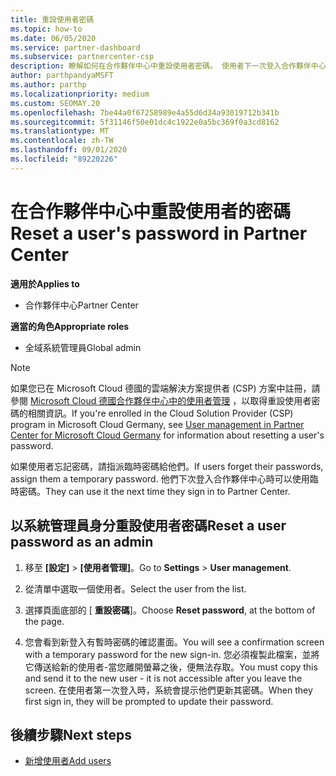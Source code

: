 ```yaml
---
title: 重設使用者密碼
ms.topic: how-to
ms.date: 06/05/2020
ms.service: partner-dashboard
ms.subservice: partnercenter-csp
description: 瞭解如何在合作夥伴中心中重設使用者密碼。 使用者下一次登入合作夥伴中心時，將會收到暫時的密碼。
author: parthpandyaMSFT
ms.author: parthp
ms.localizationpriority: medium
ms.custom: SEOMAY.20
ms.openlocfilehash: 7be44a0f67258989e4a55d6d34a93019712b341b
ms.sourcegitcommit: 5f31146f50e01dc4c1922e0a5bc369f0a3cd8162
ms.translationtype: MT
ms.contentlocale: zh-TW
ms.lasthandoff: 09/01/2020
ms.locfileid: "89220226"
---
```

# <a name="reset-a-users-password-in-partner-center"></a><span data-ttu-id="8e4b3-104">在合作夥伴中心中重設使用者的密碼</span><span class="sxs-lookup"><span data-stu-id="8e4b3-104">Reset a user's password in Partner Center</span></span>

<span data-ttu-id="8e4b3-105">**適用於**</span><span class="sxs-lookup"><span data-stu-id="8e4b3-105">**Applies to**</span></span>

- <span data-ttu-id="8e4b3-106">合作夥伴中心</span><span class="sxs-lookup"><span data-stu-id="8e4b3-106">Partner Center</span></span>
 
<span data-ttu-id="8e4b3-107">**適當的角色**</span><span class="sxs-lookup"><span data-stu-id="8e4b3-107">**Appropriate roles**</span></span>

- <span data-ttu-id="8e4b3-108">全域系統管理員</span><span class="sxs-lookup"><span data-stu-id="8e4b3-108">Global admin</span></span>

> [!NOTE]  
> <span data-ttu-id="8e4b3-109">如果您已在 Microsoft Cloud 德國的雲端解決方案提供者 (CSP) 方案中註冊，請參閱 [Microsoft Cloud 德國合作夥伴中心中的使用者管理](user-management-in-partner-center-for-microsoft-cloud-germany.md) ，以取得重設使用者密碼的相關資訊。</span><span class="sxs-lookup"><span data-stu-id="8e4b3-109">If you're enrolled in the Cloud Solution Provider (CSP) program in Microsoft Cloud Germany, see [User management in Partner Center for Microsoft Cloud Germany](user-management-in-partner-center-for-microsoft-cloud-germany.md) for information about resetting a user's password.</span></span>

<span data-ttu-id="8e4b3-110">如果使用者忘記密碼，請指派臨時密碼給他們。</span><span class="sxs-lookup"><span data-stu-id="8e4b3-110">If users forget their passwords, assign them a temporary password.</span></span> <span data-ttu-id="8e4b3-111">他們下次登入合作夥伴中心時可以使用臨時密碼。</span><span class="sxs-lookup"><span data-stu-id="8e4b3-111">They can use it the next time they sign in to Partner Center.</span></span>

## <a name="reset-a-user-password-as-an-admin"></a><span data-ttu-id="8e4b3-112">以系統管理員身分重設使用者密碼</span><span class="sxs-lookup"><span data-stu-id="8e4b3-112">Reset a user password as an admin</span></span>

1. <span data-ttu-id="8e4b3-113">移至 **\[設定\]** &gt; **\[使用者管理\]**。</span><span class="sxs-lookup"><span data-stu-id="8e4b3-113">Go to **Settings** &gt; **User management**.</span></span>

2. <span data-ttu-id="8e4b3-114">從清單中選取一個使用者。</span><span class="sxs-lookup"><span data-stu-id="8e4b3-114">Select the user from the list.</span></span>

3. <span data-ttu-id="8e4b3-115">選擇頁面底部的 [ **重設密碼**]。</span><span class="sxs-lookup"><span data-stu-id="8e4b3-115">Choose **Reset password**, at the bottom of the page.</span></span>

4. <span data-ttu-id="8e4b3-116">您會看到新登入有暫時密碼的確認畫面。</span><span class="sxs-lookup"><span data-stu-id="8e4b3-116">You will see a confirmation screen with a temporary password for the new sign-in.</span></span> <span data-ttu-id="8e4b3-117">您必須複製此檔案，並將它傳送給新的使用者-當您離開螢幕之後，便無法存取。</span><span class="sxs-lookup"><span data-stu-id="8e4b3-117">You must copy this and send it to the new user - it is not accessible after you leave the screen.</span></span> <span data-ttu-id="8e4b3-118">在使用者第一次登入時，系統會提示他們更新其密碼。</span><span class="sxs-lookup"><span data-stu-id="8e4b3-118">When they first sign in, they will be prompted to update their password.</span></span>

## <a name="next-steps"></a><span data-ttu-id="8e4b3-119">後續步驟</span><span class="sxs-lookup"><span data-stu-id="8e4b3-119">Next steps</span></span>

- [<span data-ttu-id="8e4b3-120">新增使用者</span><span class="sxs-lookup"><span data-stu-id="8e4b3-120">Add users</span></span>](create-user-accounts-and-set-permissions.md)